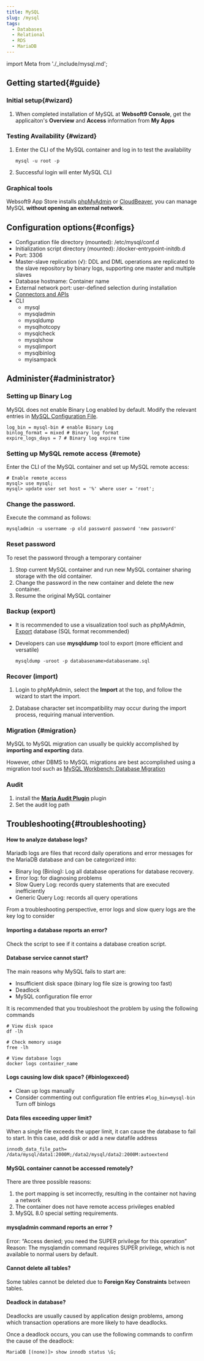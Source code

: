 ```yaml
---
title: MySQL
slug: /mysql
tags:
  - Databases
  - Relational
  - RDS 
  - MariaDB
---
```


import Meta from './_include/mysql.md';

<Meta name="meta" />

## Getting started{#guide}

### Initial setup{#wizard}

1. When completed installation of MySQL at **Websoft9 Console**, get the applicaiton's **Overview** and **Access** information from **My Apps**  

### Testing Availability {#wizard}

1. Enter the CLI of the MySQL container and log in to test the availability
   ```
   mysql -u root -p
   ```
2. Successful login will enter MySQL CLI

### Graphical tools

Websoft9 App Store installs [phpMyAdmin](./phpmyadmin) or [CloudBeaver](./cloudbeaver#verify-cloudbeaver-installation), you can manage MySQL **without opening an external network**.

## Configuration options{#configs}

- Configuration file directory (mounted): /etc/mysql/conf.d
- Initialization script directory (mounted): /docker-entrypoint-initdb.d
- Port: 3306
- Master-slave replication (√): DDL and DML operations are replicated to the slave repository by binary logs, supporting one master and multiple slaves
- Database hostname: Container name
- External network port: user-defined selection during installation
- [Connectors and APIs](https://dev.mysql.com/doc/index-connectors.html)
- CLI
  * mysql
  * mysqladmin
  * mysqldump 
  * mysqlhotcopy
  * mysqlcheck
  * mysqlshow
  * mysqlimport
  * mysqlbinlog
  * myisampack

## Administer{#administrator}

### Setting up Binary Log

MySQL does not enable Binary Log enabled by default. Modify the relevant entries in [MySQL Configuration File](#configs).

```
log_bin = mysql-bin # enable Binary Log
binlog_format = mixed # Binary log format
expire_logs_days = 7 # Binary log expire time
```

### Setting up MySQL remote access {#remote}

Enter the CLI of the MySQL container and set up MySQL remote access:

```
# Enable remote access
mysql> use mysql;
mysql> update user set host = '%' where user = 'root';
```

### Change the password.

Execute the command as follows:
```
mysqladmin -u username -p old password password 'new password' 
```
### Reset password

To reset the password through a temporary container

1. Stop current MySQL container and run new MySQL container sharing storage with the old container.
2. Change the password in the new container and delete the new container.
3. Resume the original MySQL container


### Backup (export) 

- It is recommended to use a visualization tool such as phpMyAdmin, [Export](./phpmyadmin#manage-database) database (SQL format recommended)

- Developers can use **mysqldump** tool to export (more efficient and versatile)
   ```
   mysqldump -uroot -p databasename>databasename.sql
   ```

### Recover (import)

1. Login to phpMyAdmin, select  the **Import** at the top, and follow the wizard to start the import.

2. Database character set incompatibility may occur during the import process, requiring manual intervention. 

### Migration {#migration}

MySQL to MySQL migration can usually be quickly accomplished by **importing and exporting** data.    

However, other DBMS to MySQL migrations are best accomplished using a migration tool such as [MySQL Workbench: Database Migration](https://www.mysql.com/products/workbench/migrate/)


### Audit

1. install the **[Maria Audit Plugin](https://mariadb.com/kb/en/mariadb-audit-plugin/)** plugin
2. Set the audit log path

## Troubleshooting{#troubleshooting}

#### How to analyze database logs?

Mariadb logs are files that record daily operations and error messages for the MariaDB database and can be categorized into:

* Binary log (Binlog):  Log all database operations for database recovery. 
* Error log: for diagnosing problems
* Slow Query Log: records query statements that are executed inefficiently
* Generic Query Log: records all query operations

From a troubleshooting perspective, error logs and slow query logs are the key log  to consider

#### Importing a database reports an error?

Check the script to see if it contains a database creation script.

#### Database service cannot start?

The main reasons why MySQL fails to start are:

* Insufficient disk space (binary log file size is growing too fast)
* Deadlock
* MySQL configuration file error

It is recommended that you troubleshoot the problem by using the following commands  

```shell
# View disk space
df -lh

# Check memory usage
free -lh

# View database logs
docker logs container_name
```

#### Logs causing low disk space? {#binlogexceed}

- Clean up logs manually
- Consider commenting out configuration file entries `#log_bin=mysql-bin` Turn off binlogs

#### Data files exceeding upper limit?

When a single file exceeds the upper limit, it can cause the database to fail to start. In this case, add disk or add a new datafile address
```
innodb_data_file_path= /data/mysql/data1:2000M;/data2/mysql/data2:2000M:autoextend
```

#### MySQL container cannot be accessed remotely?

There are three possible reasons:

1. the port mapping is set incorrectly, resulting in the container not having a network
2. The container does not have remote access privileges enabled
3. MySQL 8.0 special setting requirements.

#### mysqladmin command reports an error ?

Error: “Access denied; you need the SUPER privilege for this operation”  
Reason: The mysqlamdin command requires SUPER privilege, which is not available to normal users by default.    

#### Cannot delete all tables?

Some tables cannot be deleted due to **Foreign Key Constraints** between tables.

#### Deadlock in database?

Deadlocks are usually caused by application design problems, among which transaction operations are more likely to have deadlocks.  

Once a deadlock occurs, you can use the following commands to confirm the cause of the deadlock:

```
MariaDB [(none)]> show innodb status \G;
```
